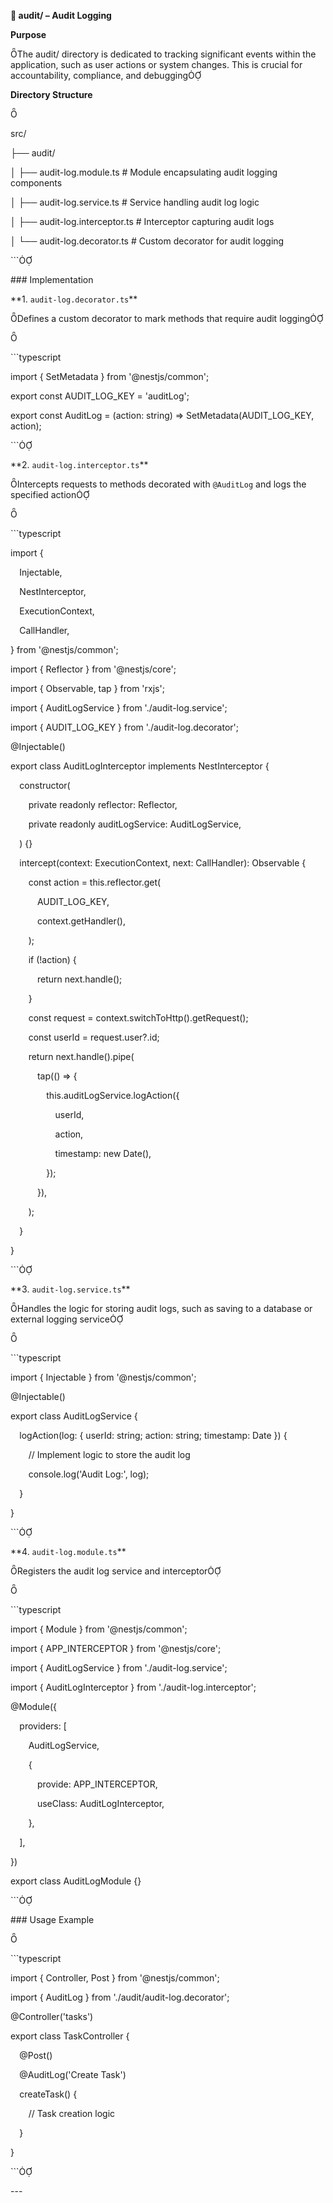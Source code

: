 ﻿**📁 audit/ – Audit Logging**

**Purpose**

The audit/ directory is dedicated to tracking significant events within the application, such as user actions or system changes. This is crucial for accountability, compliance, and debugging

**Directory Structure**



src/

├── audit/

│   ├── audit-log.module.ts          # Module encapsulating audit logging components

│   ├── audit-log.service.ts         # Service handling audit log logic

│   ├── audit-log.interceptor.ts     # Interceptor capturing audit logs

│   └── audit-log.decorator.ts       # Custom decorator for audit logging

\```

\### Implementation

\*\*1. `audit-log.decorator.ts`\*\*

Defines a custom decorator to mark methods that require audit logging



\```typescript

import { SetMetadata } from '@nestjs/common';

export const AUDIT\_LOG\_KEY = 'auditLog';

export const AuditLog = (action: string) => SetMetadata(AUDIT\_LOG\_KEY, action);

\```

\*\*2. `audit-log.interceptor.ts`\*\*

Intercepts requests to methods decorated with `@AuditLog` and logs the specified action



\```typescript

import {

`  `Injectable,

`  `NestInterceptor,

`  `ExecutionContext,

`  `CallHandler,

} from '@nestjs/common';

import { Reflector } from '@nestjs/core';

import { Observable, tap } from 'rxjs';

import { AuditLogService } from './audit-log.service';

import { AUDIT\_LOG\_KEY } from './audit-log.decorator';

@Injectable()

export class AuditLogInterceptor implements NestInterceptor {

`  `constructor(

`    `private readonly reflector: Reflector,

`    `private readonly auditLogService: AuditLogService,

`  `) {}

`  `intercept(context: ExecutionContext, next: CallHandler): Observable<any> {

`    `const action = this.reflector.get<string>(

`      `AUDIT\_LOG\_KEY,

`      `context.getHandler(),

`    `);

`    `if (!action) {

`      `return next.handle();

`    `}

`    `const request = context.switchToHttp().getRequest();

`    `const userId = request.user?.id;

`    `return next.handle().pipe(

`      `tap(() => {

`        `this.auditLogService.logAction({

`          `userId,

`          `action,

`          `timestamp: new Date(),

`        `});

`      `}),

`    `);

`  `}

}

\```

\*\*3. `audit-log.service.ts`\*\*

Handles the logic for storing audit logs, such as saving to a database or external logging service



\```typescript

import { Injectable } from '@nestjs/common';

@Injectable()

export class AuditLogService {

`  `logAction(log: { userId: string; action: string; timestamp: Date }) {

`    `// Implement logic to store the audit log

`    `console.log('Audit Log:', log);

`  `}

}

\```

\*\*4. `audit-log.module.ts`\*\*

Registers the audit log service and interceptor



\```typescript

import { Module } from '@nestjs/common';

import { APP\_INTERCEPTOR } from '@nestjs/core';

import { AuditLogService } from './audit-log.service';

import { AuditLogInterceptor } from './audit-log.interceptor';

@Module({

`  `providers: [

`    `AuditLogService,

`    `{

`      `provide: APP\_INTERCEPTOR,

`      `useClass: AuditLogInterceptor,

`    `},

`  `],

})

export class AuditLogModule {}

\```

\### Usage Example



\```typescript

import { Controller, Post } from '@nestjs/common';

import { AuditLog } from './audit/audit-log.decorator';

@Controller('tasks')

export class TaskController {

`  `@Post()

`  `@AuditLog('Create Task')

`  `createTask() {

`    `// Task creation logic

`  `}

}

\```

\---

